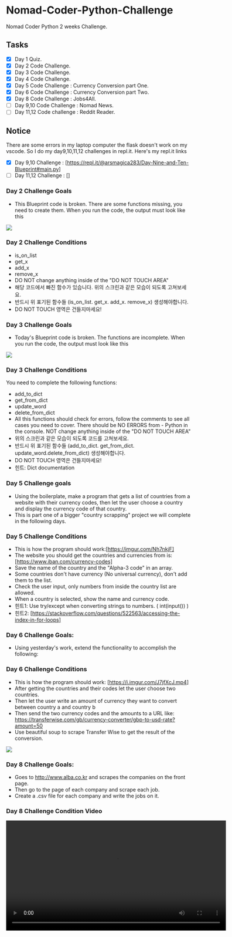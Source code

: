 # Nomad-Coder-Python-Challenge

Nomad Coder Python 2 weeks Challenge.

## Tasks

- [x] Day 1 Quiz.
- [x] Day 2 Code Challenge.
- [x] Day 3 Code Challenge.
- [x] Day 4 Code Challenge.
- [x] Day 5 Code Challenge : Currency Conversion part One.
- [x] Day 6 Code Challenge : Currency Conversion part Two.
- [x] Day 8 Code Challenge : Jobs4All.
- [ ] Day 9,10 Code Challenge : Nomad News.
- [ ] Day 11,12 Code challenge : Reddit Reader.

## Notice

There are some errors in my laptop computer the flask doesn't work on my vscode. So I do my day9,10,11,12 challenges in repl.it.
Here's my repl.it links

- [x] Day 9,10 Challenge : [https://repl.it/@arsmagica283/Day-Nine-and-Ten-Blueprint#main.py]
- [ ] Day 11,12 Challenge : []

### Day 2 Challenge Goals

- This Blueprint code is broken. There are some functions missing, you need to create them. When you run the code, the output must look like this

<img src="https://nomad-coders-assets.s3.amazonaws.com/media/public/django-summernote/2020-04-13/b23ef8d3-eab8-412d-bd66-ea6062ce2b6f.png">

### Day 2 Challenge Conditions

- is_on_list
- get_x
- add_x
- remove_x
- DO NOT change anything inside of the "DO NOT TOUCH AREA"
- 해당 코드에서 빠진 함수가 있습니다. 위의 스크린과 같은 모습이 되도록 고쳐보세요.
- 반드시 위 표기된 함수들 (is_on_list. get_x. add_x. remove_x) 생성해야합니다.
- DO NOT TOUCH 영역은 건들지마세요!

### Day 3 Challenge Goals

- Today's Blueprint code is broken. The functions are incomplete. When you run the code, the output must look like this

<img src="https://nomad-coders-assets.s3.amazonaws.com/media/public/django-summernote/2020-04-14/3f3c2ef1-5eaa-4a94-b913-f10a9c862224.png">

### Day 3 Challenge Conditions

You need to complete the following functions:

- add_to_dict
- get_from_dict
- update_word
- delete_from_dict
- All this functions should check for errors, follow the comments to see all cases you need to cover. There should be NO ERRORS from - Python in the console. NOT change anything inside of the "DO NOT TOUCH AREA"
- 위의 스크린과 같은 모습이 되도록 코드를 고쳐보세요.
- 반드시 위 표기된 함수들 (add_to_dict. get_from_dict. update_word.delete_from_dict) 생성해야합니다.
- DO NOT TOUCH 영역은 건들지마세요!
- 힌트: Dict documentation

### Day 5 Challenge goals

- Using the boilerplate, make a program that gets a list of countries from a website with their currency codes, then let the user choose a country and display the currency code of that country.
- This is part one of a bigger "country scrapping" project we will complete in the following days.

### Day 5 Challenge Conditions

- This is how the program should work:[https://imgur.com/Nh7nkjF]
- The website you should get the countries and currencies from is:[https://www.iban.com/currency-codes]
- Save the name of the country and the "Alpha-3 code" in an array.
- Some countries don't have currency (No universal currency), don't add them to the list.
- Check the user input, only numbers from inside the country list are allowed.
- When a country is selected, show the name and currency code.
- 힌트1: Use try/except when converting strings to numbers. ( int(input()) )
- 힌트2: [https://stackoverflow.com/questions/522563/accessing-the-index-in-for-loops]

### Day 6 Challenge Goals:

- Using yesterday's work, extend the functionality to accomplish the following:

### Day 6 Challenge Conditions

- This is how the program should work: [https://i.imgur.com/J7jfXcJ.mp4]
- After getting the countries and their codes let the user choose two countries.
- Then let the user write an amount of currency they want to convert between country a and country b
- Then send the two currency codes and the amounts to a URL like: https://transferwise.com/gb/currency-converter/gbp-to-usd-rate?amount=50
- Use beautiful soup to scrape Transfer Wise to get the result of the conversion.

<img src="https://i.imgur.com/MbpdgXA.png">

### Day 8 Challenge Goals:

- Goes to http://www.alba.co.kr and scrapes the companies on the front page.
- Then go to the page of each company and scrape each job.
- Create a .csv file for each company and write the jobs on it.

### Day 8 Challenge Condition Video

<video width="600rem" src="https://i.imgur.com/nZjqUT8.mp4">

### Day 8 Challenge Result Picture

<img src="https://nomad-coders-assets.s3.amazonaws.com/media/public/django-summernote/2020-04-19/67fa4daa-efc2-4033-abce-198f1c04b5e9.png">

### Day 9,10 Challenge goals:

- Using this boilerplate we are going to build a mini clone of the Hacker News Website using the Hacker News Search API and Flask.
- Hacker News Website : ["https://news.ycombinator.com/"] Hacker News Search API : ["https://hn.algolia.com/api"]
- 해커뉴스 API와 Flask를 활용하여 해커뉴스 웹사이트 클론코딩을 진행합니다.
- 위의 힌트 (Clues)를 활용하여, 필요조건 (Requirements) 에 맞추어 과제를 완수하세요.
- 최종 결과 모습을 참고하세요.["https://uniformlinednature.serranoarevalo.repl.co/"]

#### The website should have the following routes:

- /
- /?order_by=new
- /?order_by=popular
- /＜ id ＞

### Day 9,10 Challenge Conditions

- Implement a fake DB like the one we make on the video #4.6 so 'new' and 'popular' can load faster.
- The template should reflect the current order_by selection.
- The main page "/" should by default order_by popular
- There should be a link to each of the stories to go and see the comments.
